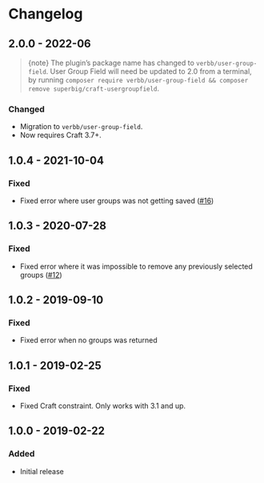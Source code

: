 # Changelog

## 2.0.0 - 2022-06

> {note} The plugin’s package name has changed to `verbb/user-group-field`. User Group Field will need be updated to 2.0 from a terminal, by running `composer require verbb/user-group-field && composer remove superbig/craft-usergroupfield`.

### Changed
- Migration to `verbb/user-group-field`.
- Now requires Craft 3.7+.

## 1.0.4 - 2021-10-04

### Fixed
- Fixed error where user groups was not getting saved ([#16](https://github.com/verbb/user-group-field/pull/16))

## 1.0.3 - 2020-07-28

### Fixed
- Fixed error where it was impossible to remove any previously selected groups ([#12](https://github.com/verbb/user-group-field/pull/12))

## 1.0.2 - 2019-09-10

### Fixed
- Fixed error when no groups was returned

## 1.0.1 - 2019-02-25

### Fixed
- Fixed Craft constraint. Only works with 3.1 and up.

## 1.0.0 - 2019-02-22

### Added
- Initial release

